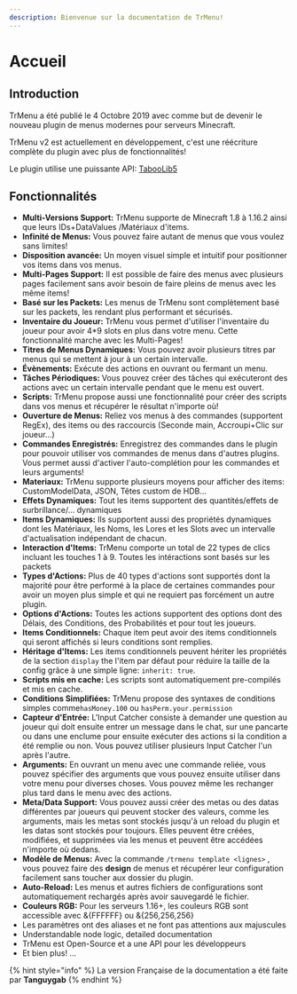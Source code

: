 ```yaml
---
description: Bienvenue sur la documentation de TrMenu!
---
```


# Accueil

## Introduction

TrMenu a été publié le 4 Octobre 2019 avec comme but de devenir le nouveau plugin de menus modernes pour serveurs Minecraft.

TrMenu v2 est actuellement en développement, c'est une réécriture complète du plugin avec plus de fonctionnalités!

​Le plugin utilise une puissante API: [TabooLib5](https://github.com/TabooLib)

## Fonctionnalités

* **Multi-Versions Support:** TrMenu supporte de Minecraft 1.8 à 1.16.2 ainsi que leurs IDs+DataValues /Matériaux d'items.
* **Infinité de Menus:** Vous pouvez faire autant de menus que vous voulez sans limites!
* **Disposition avancée:** Un moyen visuel simple et intuitif pour positionner vos items dans vos menus.
* **Multi-Pages Support:** Il est possible de faire des menus avec plusieurs pages facilement sans avoir besoin de faire pleins de menus avec les même items!
* **Basé sur les Packets:** Les menus de TrMenu sont complètement basé sur les packets, les rendant plus performant et sécurisés.
* **Inventaire du Joueur:** TrMenu vous permet d'utiliser l'inventaire du joueur pour avoir 4\*9 slots en plus dans votre menu. Cette fonctionnalité marche avec les Multi-Pages!
* **Titres de Menus Dynamiques:** Vous pouvez avoir plusieurs titres par menus qui se mettent à jour à un certain intervalle.
* **Évènements:** Exécute des actions en ouvrant ou fermant un menu.
* **Tâches Périodiques:** Vous pouvez créer des tâches qui exécuteront des actions avec un certain intervalle pendant que le menu est ouvert.
* **Scripts:** TrMenu propose aussi une fonctionnalité pour créer des scripts dans vos menus et récupérer le résultat n'importe où!
* **Ouverture de Menus:** Reliez vos menus à des commandes \(supportent RegEx\), des items ou des raccourcis \(Seconde main, Accroupi+Clic sur joueur...\)
* **Commandes Enregistrés:** Enregistrez des commandes dans le plugin pour pouvoir utiliser vos commandes de menus dans d'autres plugins. Vous permet aussi d'activer l'auto-complétion pour les commandes et leurs arguments!
* **Materiaux:** TrMenu supporte plusieurs moyens pour afficher des items: CustomModelData, JSON, Têtes custom de HDB...
* **Effets Dynamiques:** Tout les items supportent des quantités/effets de surbrillance/... dynamiques
* **Items Dynamiques:** Ils supportent aussi des propriétés dynamiques dont les Matériaux, les Noms, les Lores et les Slots avec un intervalle d'actualisation indépendant de chacun.
* **Interaction d'Items:** TrMenu comporte un total de 22 types de clics incluant les touches 1 à 9.  Toutes les intéractions sont basés sur les packets
* **Types d'Actions:** Plus de 40 types d'actions sont supportés dont la majorité pour être performé à la place de certaines commandes pour avoir un moyen plus simple et qui ne requiert pas forcément un autre plugin.
* **Options d'Actions:** Toutes les actions supportent des options dont des Délais, des Conditions, des Probabilités et pour tout les joueurs.
* **Items Conditionnels:** Chaque item peut avoir des items conditionnels qui seront affichés si leurs conditions sont remplies.
* **Héritage d'Items:** Les items conditionnels peuvent hériter les propriétés de la section `display` the l'item par défaut pour réduire la taille de la config grâce à une simple ligne: `inherit: true`.
* **Scripts mis en cache:** Les scripts sont automatiquement pre-compilés et mis en cache.
* **Conditions Simplifiées:** TrMenu propose des syntaxes de conditions simples comme`hasMoney.100` ou `hasPerm.your.permission`
* **Capteur d'Entrée:** L'Input Catcher consiste à demander une question au joueur qui doit ensuite entrer un message dans le chat, sur une pancarte ou dans une enclume pour ensuite exécuter des actions si la condition a été remplie ou non. Vous pouvez utiliser plusieurs Input Catcher l'un après l'autre.
* **Arguments:** En ouvrant un menu avec une commande reliée, vous pouvez spécifier des arguments que vous pouvez ensuite utiliser dans votre menu pour diverses choses. Vous pouvez même les rechanger plus tard dans le menu avec des actions.  
* **Meta/Data Support:** Vous pouvez aussi créer des metas ou des datas différentes par joueurs qui peuvent stocker des valeurs, comme les arguments, mais les metas sont stockés jusqu'à un reload du plugin et les datas sont stockés pour toujours. Elles peuvent être créées, modifiées, et supprimées via les menus et peuvent être accédées n'importe où dedans.
* **Modèle de Menus:** Avec la commande `/trmenu template <lignes>` , vous pouvez faire des **design** de menus et récupérer leur configuration facilement sans toucher aux dossier du plugin.
* **Auto-Reload:** Les menus et autres fichiers de configurations sont automatiquement rechargés après avoir sauvegardé le fichier. 
* **Couleurs RGB:** Pour les serveurs 1.16+, les couleurs RGB sont accessible avec &{FFFFFF} ou &{256,256,256}
* Les paramètres ont des aliases et ne font pas attentions aux majuscules
* Understandable node logic, detailed documentation 
* TrMenu est Open-Source et a une API pour les développeurs
* Et bien plus! ...

{% hint style="info" %}
La version Française de la documentation a été faite par **Tanguygab**
{% endhint %}

